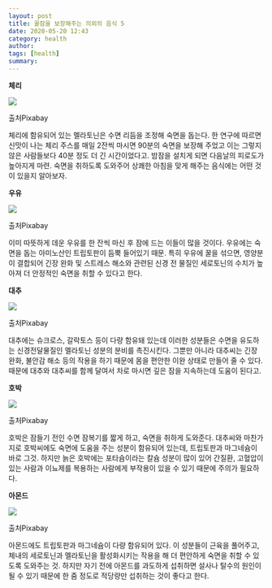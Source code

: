```yaml
---
layout: post
title: 꿀잠을 보장해주는 의외의 음식 5
date: 2020-05-20 12:43
category: health
author: 
tags: [health]
summary: 
---
```



**체리**

![](https://img1.daumcdn.net/thumb/R720x0/?fname=https%3A%2F%2Ft1.daumcdn.net%2Fliveboard%2Finterstella-story%2F7220a80b1a7a4ef5999b450cec6e2366.jpg)

출처Pixabay

체리에 함유되어 있는 멜라토닌은 수면 리듬을 조정해 숙면을 돕는다. 한 연구에 따르면 신맛이 나는 체리 주스를 매일 2잔씩 마시면 90분의 숙면을 보장해 주었고 이는 그렇지 않은 사람들보다 40분 정도 더 긴 시간이었다고. 밤잠을 설치게 되면 다음날의 피로도가 높아지게 마련. 숙면을 취하도록 도와주어 상쾌한 아침을 맞게 해주는 음식에는 어떤 것이 있을지 알아보자.

**우유**

![](https://img1.daumcdn.net/thumb/R720x0/?fname=https%3A%2F%2Ft1.daumcdn.net%2Fliveboard%2Finterstella-story%2Ffa4b601f51c448fba99e64ac9e4235eb.jpg)

출처Pixabay

이미 따뜻하게 데운 우유를 한 잔씩 마신 후 잠에 드는 이들이 많을 것이다. 우유에는 숙면을 돕는 아미노산인 트립토판이 듬뿍 들어있기 때문. 특히 우유에 꿀을 섞으면, 영양분이 결합되어 긴장 완화 및 스트레스 해소와 관련된 신경 전 물질인 세로토닌의 수치가 높아져 더 안정적인 숙면을 취할 수 있다고 한다.

**대추**

![](https://img1.daumcdn.net/thumb/R720x0/?fname=https%3A%2F%2Ft1.daumcdn.net%2Fliveboard%2Finterstella-story%2Fadd4baace812426888c278728f78dabb.jpg)

출처Pixabay

대추에는 슈크로스, 갈락토스 등이 다량 함유돼 있는데 이러한 성분들은 수면을 유도하는 신경전달물질인 멜라토닌 성분의 분비를 촉진시킨다. 그뿐만 아니라 대추씨는 긴장 완화, 불안감 해소 등의 작용을 하기 때문에 몸을 편안한 이완 상태로 만들어 줄 수 있다. 때문에 대추와 대추씨를 함께 달여서 차로 마시면 깊은 잠을 지속하는데 도움이 된다고.

**호박**

![](https://img1.daumcdn.net/thumb/R720x0/?fname=https%3A%2F%2Ft1.daumcdn.net%2Fliveboard%2Finterstella-story%2F0ed0fdbc1bff45c3bfdd075e83c56528.jpg)

출처Pixabay

호박은 잠들기 전인 수면 잠복기를 짧게 하고, 숙면을 취하게 도와준다. 대추씨와 마찬가지로 호박씨에도 숙면에 도움을 주는 성분이 함유되어 있는데, 트립토판과 마그네슘이 바로 그것. 하지만 늙은 호박에는 포타슘이라는 칼슘 성분이 많이 있어 간질환, 고혈압이 있는 사람과 이뇨제를 복용하는 사람에게 부작용이 있을 수 있기 때문에 주의가 필요하다.

**아몬드**

![](https://img1.daumcdn.net/thumb/R720x0/?fname=https%3A%2F%2Ft1.daumcdn.net%2Fliveboard%2Finterstella-story%2Fa4f9cfbbd0554c78bf1c1ab6e5a1cab0.jpg)

출처Pixabay

아몬드에도 트립토판과 마그네슘이 다량 함유되어 있다. 이 성분들이 근육을 풀어주고, 체내의 세로토닌과 멜라토닌을 활성화시키는 작용을 해 더 편안하게 숙면을 취할 수 있도록 도와주는 것. 하지만 자기 전에 아몬드를 과도하게 섭취하면 설사나 탈수의 원인이 될 수 있기 때문에 한 줌 정도로 적당량만 섭취하는 것이 좋다고 한다.